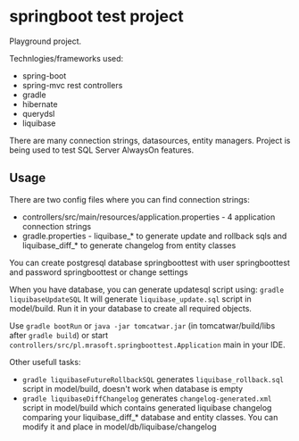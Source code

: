 # springboot test project

Playground project.

Technlogies/frameworks used:
* spring-boot
* spring-mvc rest controllers
* gradle
* hibernate
* querydsl
* liquibase

There are many connection strings, datasources, entity managers. Project is being used to test SQL Server AlwaysOn features.

## Usage

There are two config files where you can find connection strings:
* controllers/src/main/resources/application.properties - 4 application connection strings
* gradle.properties - liquibase_* to generate update and rollback sqls and liquibase_diff_* to generate changelog from entity classes

You can create postgresql database springboottest with user springboottest and password springboottest or change settings

When you have database, you can generate updatesql script using:
```gradle liquibaseUpdateSQL```
It will generate ```liquibase_update.sql``` script in model/build. Run it in your database to create all required objects.

Use ```gradle bootRun``` or ```java -jar tomcatwar.jar``` (in tomcatwar/build/libs after ```gradle build```) or start ```controllers/src/pl.mrasoft.springboottest.Application``` main in your IDE.

Other usefull tasks:
* ```gradle liquibaseFutureRollbackSQL``` generates ```liquibase_rollback.sql``` script in model/build, doesn't work when database is empty
* ```gradle liquibaseDiffChangelog``` generates ```changelog-generated.xml``` script in model/build which contains generated liquibase changelog comparing your liquibase_diff_* database and entity classes. You can modify it and place in model/db/liquibase/changelog
